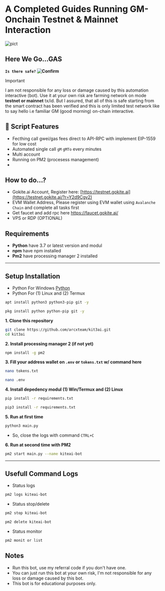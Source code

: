 # A Completed Guides Running GM-Onchain Testnet & Mainnet Interaction

![pict](.png)

## Here We Go...GAS 

**`Is there safe?` ![Confirm](https://img.shields.io/badge/confirm-yes-brightgreen)**

> [!IMPORTANT]
> I am not responsible for any loss or damage caused by this automation interactive (bot). Use it at your own risk are farming network on mode **testnet or mainnet** tx/id. But I assured, that all of this is safe starting from the smart contract has been verified and this is only limited test network like to say hello i.e familiar GM (good morning) on-chain interactive.

## 🦾 Script Features
- Fecthing call gwei/gas fees direct to API-RPC with implement EIP-1559 for low cost
- Automated single call `gM` `gMTo` every minutes
- Multi account
- Running on PM2 (procesess management)
- 

## How to do...?
- Gokite.ai Account, Register here: [https://testnet.gokite.ai](https://testnet.gokite.ai/?r=Y2d9Cgy2)
- EVM Wallet Address, Please register using EVM wallet using `Avalanche Chain` and complete all tasks first
- Get faucet and add rpc here https://faucet.gokite.ai/
- VPS or RDP (OPTIONAL)

## Requirements
- **Python** have 3.7 or latest version and modul
- **npm** have npm installed
- **Pm2** have processing manager 2 installed

---

## Setup Installation

- Python For Windows [Python](https://www.python.org/ftp/python/3.13.0/python-3.13.0-amd64.exe)
- Python For (1) Linux and (2) Termux
```bash
apt install python3 python3-pip git -y
```
```bash
pkg install python python-pip git -y
```

**1. Clone this repository**
```bash
git clone https://github.com/arcxteam/kit3ai.git
cd kit3ai
```

**2. Install processing manager 2 (if not yet)**
```bash
npm install -g pm2
```

**3. Fill your address wallet on `.env` or `tokens.txt` w/ command here**
```bash
nano tokens.txt
```
```bash
nano .env
```

**4. Install depedency modul (1) Win/Termux and (2) Linux**
```bash
pip install -r requirements.txt
```
```bash
pip3 install -r requirements.txt
```

**5. Run at first time**
```bash
python3 main.py
```
- So, close the logs with command `CTRL+C`

**6.  Run at second time with PM2**
```bash
pm2 start main.py --name kiteai-bot
```
---

## Usefull Command Logs
- Status logs
```bash
pm2 logs kiteai-bot
```
- Status stop/delete
```bash
pm2 stop kiteai-bot
```

```bash
pm2 delete kiteai-bot
```
- Status monitor
```bash
pm2 monit or list
```

## Notes
- Run this bot, use my referral code if you don't have one.
- You can just run this bot at your own risk, I'm not responsible for any loss or damage caused by this bot.
- This bot is for educational purposes only.
